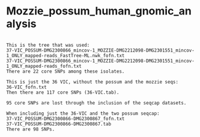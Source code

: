 # Mozzie_possum_human_gnomic_analysis
```Genomic analysis of mosquito, possum and human derived M. ulcerans genomes

This is the tree that was used:
37-VIC_POSSUM-DMG2300866_mincov-1_MOZZIE-DMG2212098-DMG2301551_mincov-1_ONLY_mapped-reads_FastTree-ML.nwk_fofn.txt
37-VIC_POSSUM-DMG2300866_mincov-1_MOZZIE-DMG2212098-DMG2301551_mincov-1_ONLY_mapped-reads_fofn.txt
There are 22 core SNPs among these isolates.

This is just the 36 VIC, without the possum and the mozzie seqs:
36-VIC_fofn.txt
Then there are 117 core SNPs (36-VIC.tab).

95 core SNPs are lost through the inclusion of the seqcap datasets.

When including just the 36-VIC and the two possum seqcap:
37-VIC_POSSUM-DMG2300866-DMG2300867_fofn.txt
37-VIC_POSSUM-DMG2300866-DMG2300867.tab 
There are 98 SNPs.




```
